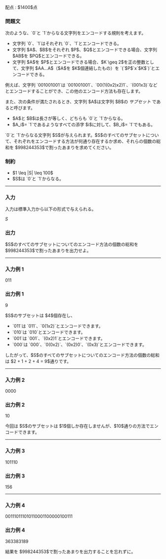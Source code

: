 
<div>

<span>

<span>

<p>
配点 : $1400$点
</p>

<div>

<section>

### **問題文**

<p>
次のような、`0`と `1`からなる文字列をエンコードする規則を考えます。
</p>

<ul>

<li>
文字列 `0`、`1`はそれぞれ `0`、`1`とエンコードできる。
</li>

<li>
文字列 $A$、$B$をそれぞれ $P$、$Q$とエンコードできる場合、文字列 $AB$を $PQ$とエンコードできる。
</li>

<li>
文字列 $A$を $P$とエンコードできる場合、$K \geq 2$を正の整数として、文字列 $AA...A$（$A$を $K$個連結したもの）を `(`$P$`x`$K$`)`とエンコードできる。
</li>

</ul>

<p>
例えば、文字列 `001001001`は `001001001`、`00(1(0x2)x2)1`、`(001x3)`などとエンコードすることができ、この他のエンコード方法も存在します。
</p>

<p>
また、次の条件が満たされるとき、文字列 $A$は文字列 $B$の 
<em>
サブセット
</em>
であると呼びます。
</p>

<ul>

<li>
$A$と $B$は長さが等しく、どちらも `0`と `1`からなる。
</li>

<li>
$A_i$= `1`であるようなすべての添字 $i$に対して、$B_i$= `1`でもある。
</li>

</ul>

<p>
`0`と `1`からなる文字列 $S$が与えられます。$S$のすべてのサブセットについて、それぞれをエンコードする方法が何通り存在するか求め、それらの個数の総和を $998244353$で割ったあまりを求めてください。
</p>

</section>

</div>

<div>

<section>

### **制約**

<ul>

<li>
$1 \leq |S| \leq 100$
</li>

<li>
$S$は `0`と `1`からなる。
</li>

</ul>

</section>

</div>

---

<div>

<div>

<section>

### **入力**

<p>
入力は標準入力から以下の形式で与えられる。
</p>

<div>

$S$
</div>

</section>

</div>

<div>

<section>

### **出力**

<p>
$S$のすべてのサブセットについてのエンコード方法の個数の総和を $998244353$で割ったあまりを出力せよ。
</p>

</section>

</div>

</div>

---

<div>

<section>

### **入力例 1**

<div>

011

</div>

</section>

</div>

<div>

<section>

### **出力例 1**

<div>

9

</div>

<p>
$S$のサブセットは $4$個存在し、
</p>

<ul>

<li>
`011`は `011`、`0(1x2)`とエンコードできます。
</li>

<li>
`010`は `010`とエンコードできます。
</li>

<li>
`001`は `001`、`(0x2)1`とエンコードできます。
</li>

<li>
`000`は `000`、`0(0x2)`、`(0x2)0`、`(0x3)`とエンコードできます。
</li>

</ul>

<p>
したがって、$S$のすべてのサブセットについてのエンコード方法の個数の総和は $2 + 1 + 2 + 4 = 9$通りです。
</p>

</section>

</div>

---

<div>

<section>

### **入力例 2**

<div>

0000

</div>

</section>

</div>

<div>

<section>

### **出力例 2**

<div>

10

</div>

<p>
今回は $S$のサブセットは $1$個しか存在しませんが、$10$通りの方法でエンコードできます。
</p>

</section>

</div>

---

<div>

<section>

### **入力例 3**

<div>

101110

</div>

</section>

</div>

<div>

<section>

### **出力例 3**

<div>

156

</div>

</section>

</div>

---

<div>

<section>

### **入力例 4**

<div>

001110111010110001100000100111

</div>

</section>

</div>

<div>

<section>

### **出力例 4**

<div>

363383189

</div>

<p>
結果を $998244353$で割ったあまりを出力することを忘れずに。
</p>

</section>

</div>

</span>

</span>

</div>
